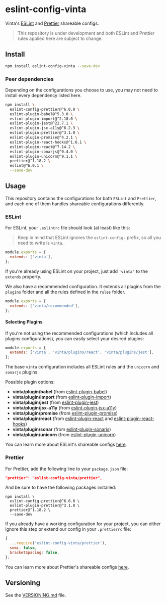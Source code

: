 # eslint-config-vinta

Vinta's [ESLint](http://eslint.org) and [Prettier](https://prettier.io/) shareable configs.

> This repository is under development and both ESLint and Prettier rules applied here are subject to change.

## Install

```bash
npm install eslint-config-vinta --save-dev
```

### Peer dependencies

Depending on the configurations you choose to use, you may not need to install every dependency listed here.

```bash
npm install \
  eslint-config-prettier@^6.0.0 \
  eslint-plugin-babel@^5.3.0 \
  eslint-plugin-import@^2.18.0 \
  eslint-plugin-jest@^22.7.1 \
  eslint-plugin-jsx-a11y@^6.2.3 \
  eslint-plugin-prettier@^3.1.0 \
  eslint-plugin-promise@^4.2.1 \
  eslint-plugin-react-hooks@^1.6.1 \
  eslint-plugin-react@^7.14.2 \
  eslint-plugin-sonarjs@^0.4.0 \
  eslint-plugin-unicorn@^9.1.1 \
  prettier@^1.18.2 \
  eslint@^6.0.1 \
  --save-dev
```

## Usage

This repository contains the configurations for both `ESLint` and `Prettier`, and each one of them handles shareable configurations differently.

### ESLint

For ESLint, your `.eslintrc` file should look (at least) like this:

> Keep in mind that ESLint ignores the `eslint-config-` prefix, so all you need to write is `vinta`.

```js
module.exports = {
  extends: ['vinta'],
};
```

If you're already using ESLint on your project, just add `'vinta'` to the `extends` property.

We also have a recommended configuration. It extends all plugins from the `plugins` folder and all the rules defined in the `rules` folder.

```js
module.exports = {
  extends: ['vinta/recommended'],
};
```

#### Selecting Plugins

If you're not using the recommended configurations (which includes all plugins configurations), you can easily select your desired plugins:

```js
module.exports = {
  extends: ['vinta', 'vinta/plugins/react', 'vinta/plugins/jest'],
};
```

The base `vinta` configuration includes all ESLint rules and the `unicorn` and `sonarjs` plugins.

Possible plugin options:

- **vinta/plugin/babel** (from [eslint-plugin-babel](https://github.com/babel/eslint-plugin-babel))
- **vinta/plugin/import** (from [eslint-plugin-import](https://github.com/benmosher/eslint-plugin-import))
- **vinta/plugin/jest** (from [eslint-plugin-jest](https://github.com/jest-community/eslint-plugin-jest))
- **vinta/plugin/jsx-a11y** (from [eslint-plugin-jsx-a11y](https://github.com/evcohen/eslint-plugin-jsx-a11y))
- **vinta/plugin/promise** (from [eslint-plugin-promise](https://github.com/xjamundx/eslint-plugin-promise))
- **vinta/plugin/react** (from [eslint-plugin-react](https://github.com/yannickcr/eslint-plugin-react) and [eslint-plugin-react-hooks](https://github.com/facebook/react/tree/master/packages/eslint-plugin-react-hooks))
- **vinta/plugin/sonar** (from [eslint-plugin-sonarjs](https://github.com/SonarSource/eslint-plugin-sonarjs))
- **vinta/plugin/unicorn** (from [eslint-plugin-unicorn](https://github.com/sindresorhus/eslint-plugin-unicorn))

You can learn more about ESLint's shareable configs [here](http://eslint.org/docs/developer-guide/shareable-configs).

### Prettier

For Prettier, add the following line to your `package.json` file:

```json
"prettier": "eslint-config-vinta/prettier",
```

And be sure to have the following packages installed:

```
npm install \
  eslint-config-prettier@^6.0.0 \
  eslint-plugin-prettier@^3.1.0 \
  prettier@^1.18.2 \
  --save-dev
```

If you already have a working configuration for your project, you can either ignore this step or extend our config in your `.prettierrc` file:

```js
{
  ...require('eslint-config-vinta/prettier'),
  semi: false,
  bracketSpacing: false,
};
```

You can learn more about Prettier's shareable configs [here](https://github.com/prettier/prettier/blob/master/docs/configuration.md#sharing-configurations).

## Versioning

See the [VERSIONING.md](VERSIONING.md) file.
